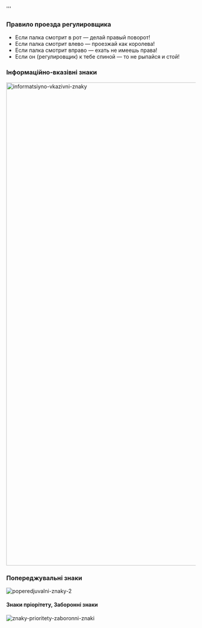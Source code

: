 '''
### Правило проезда регулировщика
 - Если палка смотрит в рот — делай правый поворот!
 - Если палка смотрит влево — проезжай как королева!
 - Если палка смотрит вправо — ехать не имеешь права!
 - Если он (регулировщик) к тебе спиной — то не рыпайся и стой!



### Інформаційно-вказівні знаки
<img width="853" height="1280" alt="informatsiyno-vkazivni-znaky" src="https://github.com/user-attachments/assets/a0a50220-fe94-4df7-97a3-62202e3a0099" />

### Попереджувальні знаки
![poperedjuvalni-znaky-2](https://github.com/user-attachments/assets/19c4dde7-a14d-4333-8bf9-cdc213984c25)

#### Знаки пріорітету, Заборонні знаки 
![znaky-prioritety-zaboronni-znaki](https://github.com/user-attachments/assets/7a4d963d-4000-416f-9507-7940121d3e12)


```

